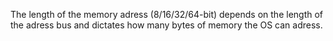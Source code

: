 The length of the memory adress (8/16/32/64-bit) depends on the length of the adress bus and dictates how many bytes of memory the OS can adress.